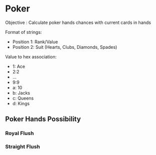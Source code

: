 # Poker
Objective : Calculate poker hands chances with current cards in hands

Format of strings:

* Position 1: Rank/Value
* Position 2: Suit (Hearts, Clubs, Diamonds, Spades)

 Value to hex association:
 * 1: Ace
 * 2:2
 * ...
 * 9:9
 * a: 10
 * b: Jacks
 * c: Queens
 * d: Kings
 
 ## Poker Hands Possibility
 
 ### Royal Flush
 
 ### Straight Flush
 
 
